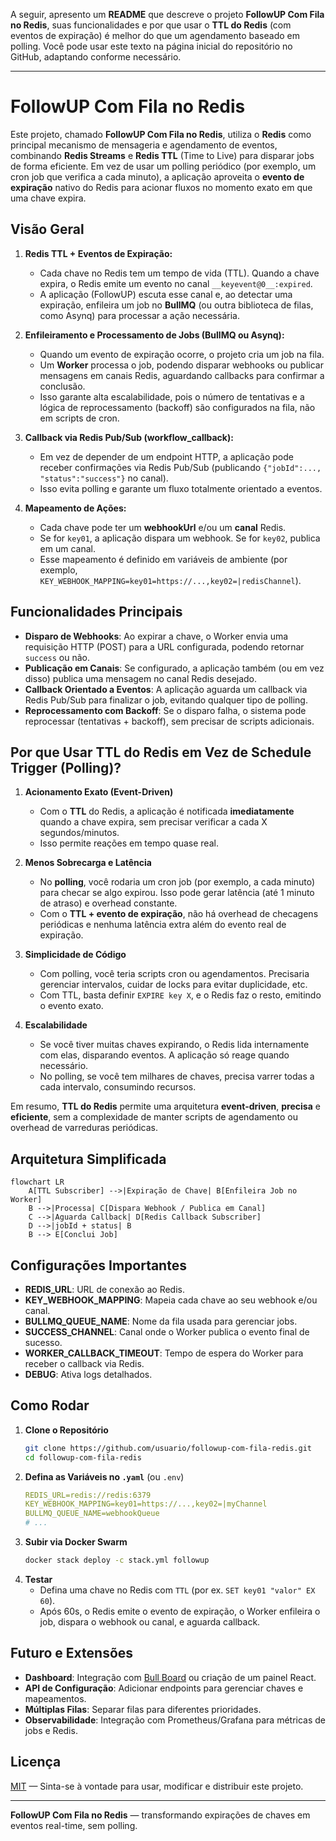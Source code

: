 A seguir, apresento um **README** que descreve o projeto **FollowUP Com Fila no Redis**, suas funcionalidades e por que usar o **TTL do Redis** (com eventos de expiração) é melhor do que um agendamento baseado em polling. Você pode usar este texto na página inicial do repositório no GitHub, adaptando conforme necessário.

---

# FollowUP Com Fila no Redis

Este projeto, chamado **FollowUP Com Fila no Redis**, utiliza o **Redis** como principal mecanismo de mensageria e agendamento de eventos, combinando **Redis Streams** e **Redis TTL** (Time to Live) para disparar jobs de forma eficiente. Em vez de usar um polling periódico (por exemplo, um cron job que verifica a cada minuto), a aplicação aproveita o **evento de expiração** nativo do Redis para acionar fluxos no momento exato em que uma chave expira. 

## Visão Geral

1. **Redis TTL + Eventos de Expiração:**  
   - Cada chave no Redis tem um tempo de vida (TTL). Quando a chave expira, o Redis emite um evento no canal `__keyevent@0__:expired`.  
   - A aplicação (FollowUP) escuta esse canal e, ao detectar uma expiração, enfileira um job no **BullMQ** (ou outra biblioteca de filas, como Asynq) para processar a ação necessária.

2. **Enfileiramento e Processamento de Jobs (BullMQ ou Asynq):**  
   - Quando um evento de expiração ocorre, o projeto cria um job na fila.  
   - Um **Worker** processa o job, podendo disparar webhooks ou publicar mensagens em canais Redis, aguardando callbacks para confirmar a conclusão.  
   - Isso garante alta escalabilidade, pois o número de tentativas e a lógica de reprocessamento (backoff) são configurados na fila, não em scripts de cron.

3. **Callback via Redis Pub/Sub (workflow_callback):**  
   - Em vez de depender de um endpoint HTTP, a aplicação pode receber confirmações via Redis Pub/Sub (publicando `{"jobId":..., "status":"success"}` no canal).  
   - Isso evita polling e garante um fluxo totalmente orientado a eventos.

4. **Mapeamento de Ações:**  
   - Cada chave pode ter um **webhookUrl** e/ou um **canal** Redis.  
   - Se for `key01`, a aplicação dispara um webhook. Se for `key02`, publica em um canal.  
   - Esse mapeamento é definido em variáveis de ambiente (por exemplo, `KEY_WEBHOOK_MAPPING=key01=https://...,key02=|redisChannel`).

## Funcionalidades Principais

- **Disparo de Webhooks**: Ao expirar a chave, o Worker envia uma requisição HTTP (POST) para a URL configurada, podendo retornar `success` ou não.  
- **Publicação em Canais**: Se configurado, a aplicação também (ou em vez disso) publica uma mensagem no canal Redis desejado.  
- **Callback Orientado a Eventos**: A aplicação aguarda um callback via Redis Pub/Sub para finalizar o job, evitando qualquer tipo de polling.  
- **Reprocessamento com Backoff**: Se o disparo falha, o sistema pode reprocessar (tentativas + backoff), sem precisar de scripts adicionais.

## Por que Usar TTL do Redis em Vez de Schedule Trigger (Polling)?

1. **Acionamento Exato (Event-Driven)**  
   - Com o **TTL** do Redis, a aplicação é notificada **imediatamente** quando a chave expira, sem precisar verificar a cada X segundos/minutos.  
   - Isso permite reações em tempo quase real.

2. **Menos Sobrecarga e Latência**  
   - No **polling**, você rodaria um cron job (por exemplo, a cada minuto) para checar se algo expirou. Isso pode gerar latência (até 1 minuto de atraso) e overhead constante.  
   - Com o **TTL + evento de expiração**, não há overhead de checagens periódicas e nenhuma latência extra além do evento real de expiração.

3. **Simplicidade de Código**  
   - Com polling, você teria scripts cron ou agendamentos. Precisaria gerenciar intervalos, cuidar de locks para evitar duplicidade, etc.  
   - Com TTL, basta definir `EXPIRE key X`, e o Redis faz o resto, emitindo o evento exato.

4. **Escalabilidade**  
   - Se você tiver muitas chaves expirando, o Redis lida internamente com elas, disparando eventos. A aplicação só reage quando necessário.  
   - No polling, se você tem milhares de chaves, precisa varrer todas a cada intervalo, consumindo recursos.

Em resumo, **TTL do Redis** permite uma arquitetura **event-driven**, **precisa** e **eficiente**, sem a complexidade de manter scripts de agendamento ou overhead de varreduras periódicas.

## Arquitetura Simplificada

```mermaid
flowchart LR
    A[TTL Subscriber] -->|Expiração de Chave| B[Enfileira Job no Worker]
    B -->|Processa| C[Dispara Webhook / Publica em Canal]
    C -->|Aguarda Callback| D[Redis Callback Subscriber]
    D -->|jobId + status| B
    B --> E[Conclui Job]
```

## Configurações Importantes

- **REDIS_URL**: URL de conexão ao Redis.  
- **KEY_WEBHOOK_MAPPING**: Mapeia cada chave ao seu webhook e/ou canal.  
- **BULLMQ_QUEUE_NAME**: Nome da fila usada para gerenciar jobs.  
- **SUCCESS_CHANNEL**: Canal onde o Worker publica o evento final de sucesso.  
- **WORKER_CALLBACK_TIMEOUT**: Tempo de espera do Worker para receber o callback via Redis.  
- **DEBUG**: Ativa logs detalhados.

## Como Rodar

1. **Clone o Repositório**  
   ```bash
   git clone https://github.com/usuario/followup-com-fila-redis.git
   cd followup-com-fila-redis
   ```
2. **Defina as Variáveis no `.yaml`** (ou `.env`)  
   ```yaml
   REDIS_URL=redis://redis:6379
   KEY_WEBHOOK_MAPPING=key01=https://...,key02=|myChannel
   BULLMQ_QUEUE_NAME=webhookQueue
   # ...
   ```
3. **Subir via Docker Swarm**  
   ```bash
   docker stack deploy -c stack.yml followup
   ```
4. **Testar**  
   - Defina uma chave no Redis com `TTL` (por ex. `SET key01 "valor" EX 60`).  
   - Após 60s, o Redis emite o evento de expiração, o Worker enfileira o job, dispara o webhook ou canal, e aguarda callback.

## Futuro e Extensões

- **Dashboard**: Integração com [Bull Board](https://github.com/felixmosh/bull-board) ou criação de um painel React.  
- **API de Configuração**: Adicionar endpoints para gerenciar chaves e mapeamentos.  
- **Múltiplas Filas**: Separar filas para diferentes prioridades.  
- **Observabilidade**: Integração com Prometheus/Grafana para métricas de jobs e Redis.

## Licença

[MIT](LICENSE) — Sinta-se à vontade para usar, modificar e distribuir este projeto.

---

**FollowUP Com Fila no Redis** — transformando expirações de chaves em eventos real-time, sem polling.
